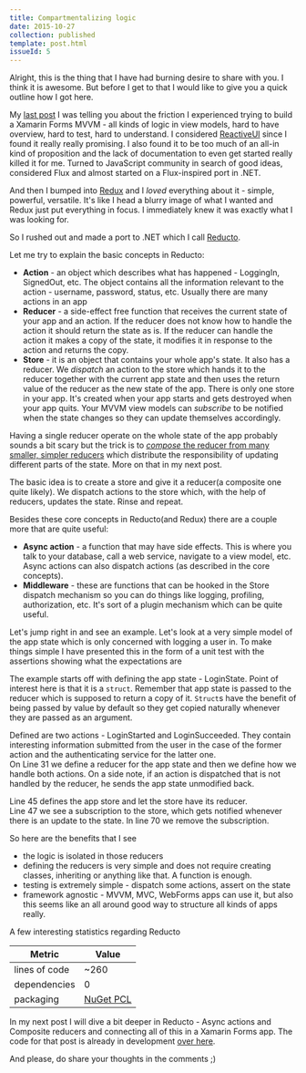 ```yaml
---
title: Compartmentalizing logic
date: 2015-10-27
collection: published
template: post.html
issueId: 5
---
```


Alright, this is the thing that I have had burning desire to share with you. I think it is awesome. But before I get to that I would like to give you a quick outline how I got here.

My [last post](/common-problems-with-mvvm-apps-take-two/) I was telling you about the friction I experienced trying to build a Xamarin Forms MVVM - all kinds of logic in view models, hard to have overview, hard to test, hard to understand. I considered [ReactiveUI](http://reactiveui.net) since I found it really really promising. I also found it to be too much of an all-in kind of proposition and the lack of documentation to even get started really killed it for me. Turned to JavaScript community in search of good ideas, considered Flux and almost started on a Flux-inspired port in .NET. 

And then I bumped into [Redux](http://redux.js.org) and I _loved_ everything about it - simple, powerful, versatile. It's like I head a blurry image of what I wanted and Redux just put everything in focus. I immediately knew it was exactly what I was looking for.

So I rushed out and made a port to .NET which I call [Reducto](http://github.com/pshomov/reducto).

Let me try to explain the basic concepts in Reducto:
 - **Action** - an object which describes what has happened - LoggingIn, SignedOut, etc. The object contains all the information relevant to the action - username, password, status, etc. Usually there are many actions in an app
 - **Reducer** - a side-effect free function that receives the current state of your app and an action. If the reducer does not know how to handle the action it should return the state as is. If the reducer can handle the action it makes a copy of the state, it modifies it in response to the action and returns the copy.
 - **Store** - it is an object that contains your whole app's state. It also has a reducer. We _dispatch_ an action to the store which hands it to the reducer together with the current app state and then uses the return value of the reducer as the new state of the app. There is only one store in your app. It's created when your app starts and gets destroyed when your app quits. Your MVVM view models can _subscribe_ to be notified when the state changes so they can update themselves accordingly. 

Having a single reducer operate on the whole state of the app probably sounds a bit scary but the trick is to [_compose_ the reducer from many smaller, simpler reducers](https://en.wikibooks.org/wiki/Muggles%27_Guide_to_Harry_Potter/Magic/Reducto#Overview) which distribute the responsibility of updating different parts of the state. More on that in my next post. 

The basic idea is to create a store and give it a reducer(a composite one quite likely). We dispatch actions to the store which, with the help of reducers, updates the state. Rinse and repeat.
  
Besides these core concepts in Reducto(and Redux) there are a couple more that are quite useful:

 - **Async action** - a function that may have side effects. This is where you talk to your database, call a web service, navigate to a view model, etc. Async actions can also dispatch actions (as described in the core concepts). 
 - **Middleware** - these are functions that can be hooked in the Store dispatch mechanism so you can do things like logging, profiling, authorization, etc. It's sort of a plugin mechanism which can be quite useful.
 
Let's jump right in and see an example. Let's look at a very simple model of the app state which is only concerned with logging a user in. To make things simple I have presented this in the form of a unit test with the assertions showing what the expectations are

<script src="https://gist.github.com/pshomov/d3cd0ffa326dc042cf31.js"></script>

The example starts off with defining the app state - LoginState. Point of interest here is that it is a `struct`. Remember that app state is passed to the reducer which is supposed to return a copy of it. `Struct`s have the benefit of being passed by value by default so they get copied naturally whenever they are passed as an argument.

Defined are two actions - LoginStarted and LoginSucceeded. They contain interesting information submitted from the user in the case of the former action and the authenticating service for the latter one.<br>
On Line 31 we define a reducer for the app state and then we define how we handle both actions. On a side note, if an action is dispatched that is not handled by the reducer, he sends the app state unmodified back.

Line 45 defines the app store and let the store have its reducer.<br>
Line 47 we see a subscription to the store, which gets notified whenever there is an update to the state. In line 70 we remove the subscription.

So here are the benefits that I see
- the logic is isolated in those reducers
- defining the reducers is very simple and does not require creating classes, inheriting or anything like that. A function is enough.
- testing is extremely simple - dispatch some actions, assert on the state
- framework agnostic - MVVM, MVC, WebForms apps can use it, but also this seems like an all around good way to structure all kinds of apps really.

A few interesting statistics regarding Reducto

|Metric|Value|
|-------|-----|
|lines of code| ~260|
|dependencies| 0 |
|packaging | [NuGet PCL](https://www.nuget.org/packages/Reducto/) |

In my next post I will dive a bit deeper in Reducto - Async actions and Composite reducers and connecting all of this in a Xamarin Forms app. 
The code for that post is already in development [over here](https://github.com/pshomov/reducto.sample).

And please, do share your thoughts in the comments ;) 